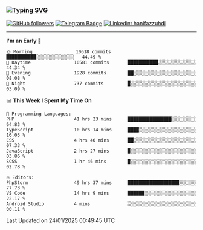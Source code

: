 ### [![Typing SVG](https://readme-typing-svg.herokuapp.com?font=lato&size=22&lines=Hi+There+👋)](https://git.io/typing-svg) 

[![GitHub followers](https://img.shields.io/github/followers/hanifazzuhdi?label=Follow&style=social)](https://github.com/hanifazzuhdi/?tab=follow) 
[![Telegram Badge](https://img.shields.io/badge/-hanif0198-blue?style=social&logo=telegram&link=https://www.t.me/hanif0198/)](https://www.t.me/hanif0198/) 
[![Linkedin: hanifazzuhdi](https://img.shields.io/badge/-hanifazzuhdi-blue?style=flat-square&logo=Linkedin&logoColor=white&link=https://www.linkedin.com/in/hanif-az-zuhdi-69688019b/)](https://www.linkedin.com/in/hanif-az-zuhdi-69688019b/) 

<hr/>

<!--START_SECTION:waka-->
**I'm an Early 🐤** 

```text
🌞 Morning                10618 commits       ███████████░░░░░░░░░░░░░░   44.49 % 
🌆 Daytime                10581 commits       ███████████░░░░░░░░░░░░░░   44.34 % 
🌃 Evening                1928 commits        ██░░░░░░░░░░░░░░░░░░░░░░░   08.08 % 
🌙 Night                  737 commits         █░░░░░░░░░░░░░░░░░░░░░░░░   03.09 % 
```


📊 **This Week I Spent My Time On** 

```text
💬 Programming Languages: 
PHP                      41 hrs 23 mins      ████████████████░░░░░░░░░   64.83 % 
TypeScript               10 hrs 14 mins      ████░░░░░░░░░░░░░░░░░░░░░   16.03 % 
CSS                      4 hrs 40 mins       ██░░░░░░░░░░░░░░░░░░░░░░░   07.33 % 
JavaScript               2 hrs 27 mins       █░░░░░░░░░░░░░░░░░░░░░░░░   03.86 % 
SCSS                     1 hr 46 mins        █░░░░░░░░░░░░░░░░░░░░░░░░   02.78 % 

🔥 Editors: 
PhpStorm                 49 hrs 37 mins      ███████████████████░░░░░░   77.73 % 
VS Code                  14 hrs 9 mins       ██████░░░░░░░░░░░░░░░░░░░   22.17 % 
Android Studio           4 mins              ░░░░░░░░░░░░░░░░░░░░░░░░░   00.11 % 
```


 Last Updated on 24/01/2025 00:49:45 UTC
<!--END_SECTION:waka-->
